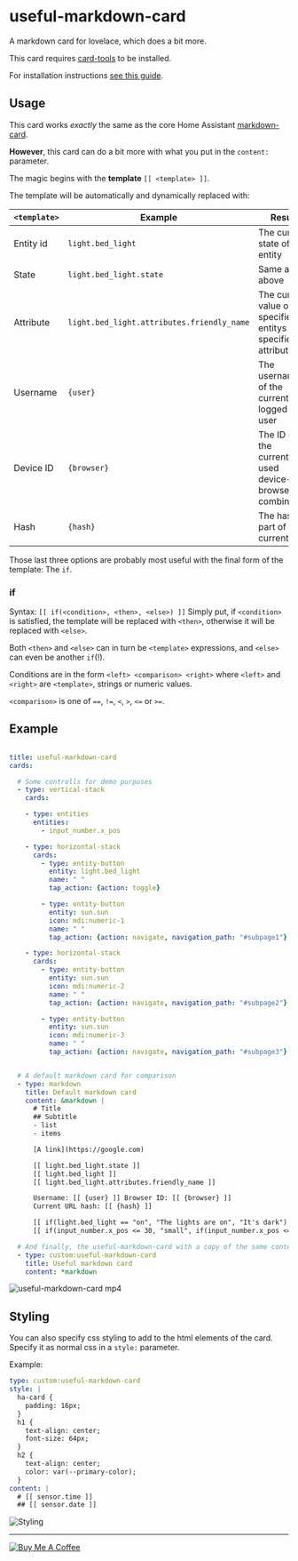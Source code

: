 useful-markdown-card
====================
A markdown card for lovelace, which does a bit more.

This card requires [card-tools](https://github.com/thomasloven/lovelace-card-tools) to be installed.

For installation instructions [see this guide](https://github.com/thomasloven/hass-config/wiki/Lovelace-Plugins).

## Usage
This card works *exactly* the same as the core Home Assistant [markdown-card](https://www.home-assistant.io/lovelace/markdown/).

**However**, this card can do a bit more with what you put in the `content:` parameter.

The magic begins with the **template** `[[ <template> ]]`.

The template will be automatically and dynamically replaced with:

| `<template>` | Example | Result
| ------------ | ------- | ------
| Entity id | `light.bed_light` | The current state of the entity
| State | `light.bed_light.state` | Same as above
| Attribute | `light.bed_light.attributes.friendly_name` | The current value of the specified entitys specified attribute
| Username | `{user}` | The username of the currently logged in user
| Device ID | `{browser}` | The ID of the currently used device-browser combination
| Hash | `{hash}` | The hash part of the current URL

Those last three options are probably most useful with the final form of the template: The `if`.

### if

Syntax: `[[ if(<condition>, <then>, <else>) ]]`
Simply put, if `<condition>` is satisfied, the template will be replaced with `<then>`, otherwise it will be replaced with `<else>`.

Both `<then>` and `<else>` can in turn be `<template>` expressions, and `<else>` can even be another `if`(!).

Conditions are in the form `<left> <comparison> <right>` where `<left>` and `<right>` are `<template>`, strings or numeric values.

`<comparison>` is one of `==`, `!=`, `<`, `>`, `<=` or `>=`.

## Example
```yaml

title: useful-markdown-card
cards:

  # Some controlls for demo purposes
  - type: vertical-stack
    cards:

    - type: entities
      entities:
        - input_number.x_pos

    - type: horizontal-stack
      cards:
        - type: entity-button
          entity: light.bed_light
          name: " "
          tap_action: {action: toggle}

        - type: entity-button
          entity: sun.sun
          icon: mdi:numeric-1
          name: " "
          tap_action: {action: navigate, navigation_path: "#subpage1"}

    - type: horizontal-stack
      cards:
        - type: entity-button
          entity: sun.sun
          icon: mdi:numeric-2
          name: " "
          tap_action: {action: navigate, navigation_path: "#subpage2"}

        - type: entity-button
          entity: sun.sun
          icon: mdi:numeric-3
          name: " "
          tap_action: {action: navigate, navigation_path: "#subpage3"}


  # A default markdown card for comparison
  - type: markdown
    title: Default markdown card
    content: &markdown |
      # Title
      ## Subtitle
      - list
      - items

      [A link](https://google.com)

      [[ light.bed_light.state ]]
      [[ light.bed_light ]]
      [[ light.bed_light.attributes.friendly_name ]]

      Username: [[ {user} ]] Browser ID: [[ {browser} ]]
      Current URL hash: [[ {hash} ]]

      [[ if(light.bed_light == "on", "The lights are on", "It's dark") ]]
      [[ if(input_number.x_pos <= 30, "small", if(input_number.x_pos <= 70, "Medium", "LARGE")) ]]

  # And finally, the useful-markdown-card with a copy of the same content
  - type: custom:useful-markdown-card
    title: Useful markdown card
    content: *markdown
```

![useful-markdown-card mp4](https://user-images.githubusercontent.com/1299821/52882258-6062f000-3167-11e9-8cd3-d8caabeb7cb3.gif)

## Styling

You can also specify css styling to add to the html elements of the card.
Specify it as normal css in a `style:` parameter.

Example:

```yaml
type: custom:useful-markdown-card
style: |
  ha-card {
    padding: 16px;
  }
  h1 {
    text-align: center;
    font-size: 64px;
  }
  h2 {
    text-align: center;
    color: var(--primary-color);
  }
content: |
  # [[ sensor.time ]]
  ## [[ sensor.date ]]
```

![Styling](https://user-images.githubusercontent.com/1299821/58908162-2286d900-8710-11e9-8592-06b864ef3d9b.png)


---
<a href="https://www.buymeacoffee.com/uqD6KHCdJ" target="_blank"><img src="https://www.buymeacoffee.com/assets/img/custom_images/white_img.png" alt="Buy Me A Coffee" style="height: auto !important;width: auto !important;" ></a>

